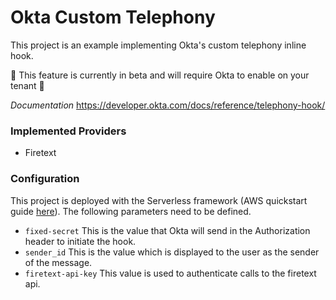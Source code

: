 # Okta Custom Telephony 

This project is an example implementing Okta's custom telephony inline hook.

 :construction: This feature is currently in beta and will require Okta to enable on your tenant :construction:

*Documentation* https://developer.okta.com/docs/reference/telephony-hook/

### Implemented Providers
- Firetext

### Configuration

This project is deployed with the Serverless framework (AWS quickstart guide [here](https://www.serverless.com/framework/docs/providers/aws/guide/quick-start/)). The following parameters need to be defined.

* ```fixed-secret``` This is the value that Okta will send in the Authorization header to initiate the hook.
* ```sender_id``` This is the value which is displayed to the user as the sender of the message.
* ```firetext-api-key``` This value is used to authenticate calls to the firetext api.